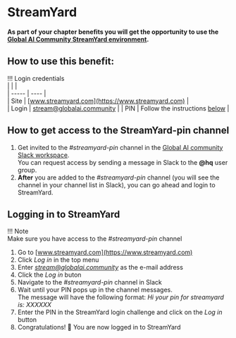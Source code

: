 # StreamYard

**As part of your chapter benefits you will get the opportunity to use the [Global AI Community StreamYard environment](https://www.streamyard.com).**

## How to use this benefit:

!!! Login credentials  
    |       |      |  
    | ----- | ---- |  
    | Site  | [www.streamyard.com](https://www.streamyard.com) |  
    | Login | stream@globalai.community |
    | PIN   | Follow the instructions [below](#how-to-get-the-streamyard-pin) |

## How to get access to the StreamYard-pin channel

1) Get invited to the *#streamyard-pin* channel in the [Global AI community Slack workspace](slack.md).  
You can request access by sending a message in Slack to the **@hq** user group.
2) **After** you are added to the *#streamyard-pin* channel (you will see the channel in your channel list in Slack), you can go ahead and login to StreamYard.

## Logging in to StreamYard
!!! Note  
    Make sure you have access to the *#streamyard-pin* channel  

1) Go to [www.streamyard.com](https://www.streamyard.com)
2) Click *Log in* in the top menu
3) Enter *stream@globalai.community* as the e-mail address
4) Click the *Log in* buton
5) Navigate to the *#streamyard-pin* channel in Slack
6) Wait until your PIN pops up in the channel messages.  
The message will have the following format: *Hi your pin for streamyard is: XXXXXX*
7) Enter the PIN in the StreamYard login challenge and click on the *Log in* button
8) Congratulations! 🎉 You are now logged in to StreamYard

